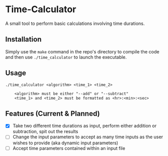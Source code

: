 # Time-Calculator
A small tool to perform basic calculations involving time durations.



## Installation
Simply use the `make` command in the repo's directory to compile the code and then use `./time_calculator` to launch the executable.

## Usage
```
./time_calculator <algorithm> <time_1> <time_2>

    <algorithm> must be either "--add" or "--subtract"
    <time_1> and <time_2> must be formatted as <hr>:<min>:<sec>
```

## Features (Current & Planned)
- [x] Take two different time durations as input, perform either addition or subtraction, spit out the results
- [ ] Change the input parameters to accept as many time inputs as the user wishes to provide (aka dynamic input parameters)
- [ ] Accept time parameters contained within an input file
